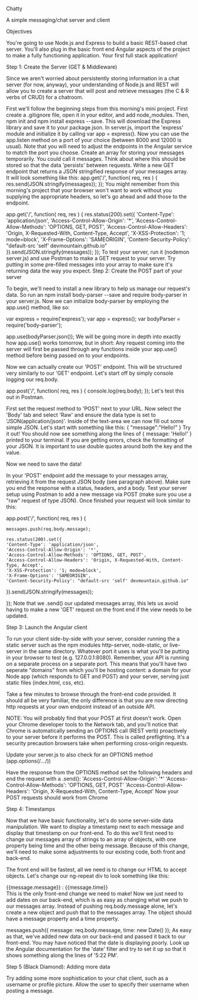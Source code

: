 Chatty

A simple messaging/chat server and client

Objectives

You're going to use Node.js and Express to build a basic REST-based chat server. You'll also plug in the basic front end Angular aspects of the project to make a fully functioning application. Your first full stack application!

Step 1: Create the Server (GET & Middleware)

Since we aren't worried about persistently storing information in a chat server (for now, anyway), your understanding of Node.js and REST will allow you to create a server that will post and retrieve messages (the C & R verbs of CRUD) for a chatroom.

First we'll follow the beginning steps from this morning's mini project. First create a .gitignore file, open it in your editor, and add node_modules. Then, npm init and npm install express --save. This will download the Express library and save it to your package.json.
In server.js, import the 'express' module and initialize it by calling var app = express(). Now you can use the app.listen method on a port of your choice (between 8000 and 12000 is usual). Note that you will need to adjust the endpoints in the Angular service to match the port you choose.
Create an array for storing your messages temporarily. You could call it messages. Think about where this should be stored so that the data 'persists' between requests.
Write a new GET endpoint that returns a JSON stringified response of your messages array. It will look something like this:
app.get('/', function( req, res ) {
  res.send(JSON.stringify(messages));
});
You might remember from this morning's project that your browser won't want to work without you supplying the appropriate headers, so let's go ahead and add those to the endpoint.

app.get('/', function( req, res ) {
  res.status(200).set({
    'Content-Type': 'application/json',
    'Access-Control-Allow-Origin': '*',
    'Access-Control-Allow-Methods': 'OPTIONS, GET, POST',
    'Access-Control-Allow-Headers': 'Origin, X-Requested-With, Content-Type, Accept',
    'X-XSS-Protection': '1; mode=block',
    'X-Frame-Options': 'SAMEORIGIN',
    'Content-Security-Policy': "default-src 'self' devmountain.github.io"
  }).send(JSON.stringify(messages));
});
To test your server, run it (nodemon server.js) and use Postman to make a GET request to your server. Try putting in some pre-filled messages into your array to make sure it's returning data the way you expect.
Step 2: Create the POST part of your server

To begin, we'll need to install a new library to help us manage our request's data. So run an npm install body-parser --save and require body-parser in your server.js. Now we can initialize body-parser by employing the app.use() method, like so:

var express = require('express');
var app = express();
var bodyParser = require('body-parser');

app.use(bodyParser.json());
We will be going more in depth into exactly how app.use() works tomorrow, but in short: Any request coming into the server will first be passed through any functions inside your app.use() method before being passed on to your endpoints.

Now we can actually create our 'POST' endpoint. This will be structured very similarly to our 'GET' endpoint. Let's start off by simply console logging our req.body.

app.post('/', function( req, res ) {
  console.log(req.body);
});
Let's test this out in Postman.

First set the request method to 'POST' next to your URL.
Now select the 'Body' tab and select 'Raw' and ensure the data type is set to 'JSON(application/json)'.
Inside of the text-area we can now fill out some simple JSON. Let's start with something like this:
{
  "message":"Hello!"
}
Try it out! You should now see something along the lines of { message: 'Hello!' } printed to your terminal. If you are getting errors, check the formatting of your JSON. It is important to use double quotes around both the key and the value.

Now we need to save the data!

In your 'POST' endpoint add the message to your messages array, retrieving it from the request JSON body (see paragraph above). Make sure you end the response with a status, headers, and a body.
Test your server setup using Postman to add a new message via POST (make sure you use a "raw" request of type JSON).
Once finished your request will look similar to this:

app.post('/', function( req, res ) {

    messages.push(req.body.message);

    res.status(200).set({
    'Content-Type': 'application/json',
    'Access-Control-Allow-Origin': '*',
    'Access-Control-Allow-Methods': 'OPTIONS, GET, POST',
    'Access-Control-Allow-Headers': 'Origin, X-Requested-With, Content-Type, Accept',
    'X-XSS-Protection': '1; mode=block',
    'X-Frame-Options': 'SAMEORIGIN',
    'Content-Security-Policy': "default-src 'self' devmountain.github.io"
  }).send(JSON.stringify(messages));

});
Note that we .send() our updated messages array, this lets us avoid having to make a new 'GET' request on the front end if the view needs to be updated.

Step 3: Launch the Angular client

To run your client side-by-side with your server, consider running the a static server such as the npm modules http-server, node-static, or live-server in the same directory. Whatever port it uses is what you'll be putting in your browser to test (e.g. 127.0.0.1:8080). Remember, your API is running on a separate process on a separate port. This means that you'll have two seperate "domains" from which you'll be hosting content: a domain for your Node app (which responds to GET and POST) and your server, serving just static files (index.html, css, etc).

Take a few minutes to browse through the front-end code provided. It should all be very familiar, the only difference is that you are now directing http requests at your own endpoint instead of an outside API.

NOTE: You will probably find that your POST at first doesn't work. Open your Chrome developer tools to the Network tab, and you'll notice that Chrome is automatically sending an OPTIONS call (REST verb) proactively to your server before it performs the POST. This is called preflighting. It's a security precaution browsers take when performing cross-origin requests.

Update your server.js to also check for an OPTIONS method (app.options(/*...*/))

Have the response from the OPTIONS method set the following headers and end the request with a .send():
'Access-Control-Allow-Origin': '*'
'Access-Control-Allow-Methods': 'OPTIONS, GET, POST'
'Access-Control-Allow-Headers': 'Origin, X-Requested-With, Content-Type, Accept'
Now your POST requests should work from Chrome

Step 4: Timestamps

Now that we have basic functionality, let's do some server-side data manipulation. We want to display a timestamp next to each message and display that timestamp on our front-end. To do this we'll first need to change our messages array of strings to an array of objects, with one property being time and the other being message. Because of this change, we'll need to make some adjustments to our existing code, both front and back-end.

The front end will be fastest, all we need is to change our HTML to accept objects. Let's change our ng-repeat div to look something like this:

<div ng-repeat="message in messages track by $index">{{message.message}} : {{message.time}}</div>
This is the only front-end change we need to make! Now we just need to add dates on our back-end, which is as easy as changing what we push to our messages array. Instead of pushing req.body.message alone, let's create a new object and push that to the messages array. The object should have a message property and a time property.

messages.push({
  message: req.body.message,
  time: new Date()
});
As easy as that, we've added new data on our back-end and passed it back to our front-end. You may have noticed that the date is displaying poorly. Look up the Angular documentation for the 'date' filter and try to set it up so that it shows something along the lines of '5:22 PM'.

Step 5 (Black Diamond): Adding more data

Try adding some more sophistication to your chat client, such as a username or profile picture. Allow the user to specify their username when posting a message.
